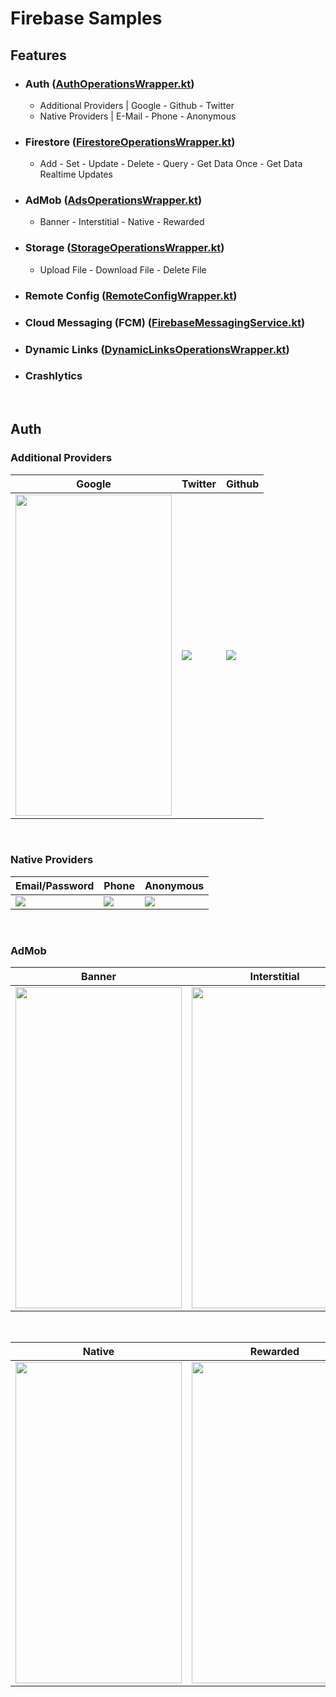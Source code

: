 # Firebase Samples

## Features

+ ### Auth ([AuthOperationsWrapper.kt](https://github.com/cnrture/Firebase-Samples/blob/master/app/src/main/java/com/canerture/firebaseexamples/data/wrapper/AuthOperationsWrapper.kt))
   + Additional Providers | Google - Github - Twitter
   + Native Providers | E-Mail - Phone - Anonymous

+ ### Firestore ([FirestoreOperationsWrapper.kt](https://github.com/cnrture/Firebase-Samples/blob/master/app/src/main/java/com/canerture/firebaseexamples/data/wrapper/FirestoreOperationsWrapper.kt))
   + Add - Set - Update - Delete - Query - Get Data Once - Get Data Realtime Updates
   
+ ### AdMob ([AdsOperationsWrapper.kt](https://github.com/cnrture/Firebase-Samples/blob/master/app/src/main/java/com/canerture/firebaseexamples/data/wrapper/AdsOperationsWrapper.kt))
   + Banner - Interstitial - Native - Rewarded

+ ### Storage ([StorageOperationsWrapper.kt](https://github.com/cnrture/Firebase-Samples/blob/master/app/src/main/java/com/canerture/firebaseexamples/data/wrapper/StorageOperationsWrapper.kt))
   + Upload File - Download File - Delete File

+ ### Remote Config ([RemoteConfigWrapper.kt](https://github.com/cnrture/Firebase-Samples/blob/master/app/src/main/java/com/canerture/firebaseexamples/data/wrapper/RemoteConfigWrapper.kt))

+ ### Cloud Messaging (FCM) ([FirebaseMessagingService.kt](https://github.com/cnrture/Firebase-Samples/blob/master/app/src/main/java/com/canerture/firebaseexamples/service/FirebaseMessagingService.kt))

+ ### Dynamic Links ([DynamicLinksOperationsWrapper.kt](https://github.com/cnrture/Firebase-Samples/blob/master/app/src/main/java/com/canerture/firebaseexamples/data/wrapper/DynamicLinksOperationsWrapper.kt))

+ ### Crashlytics

</br>

## Auth

### Additional Providers

| Google | Twitter | Github |
| ------ | ------- | ------ |
|<img src="https://user-images.githubusercontent.com/29903779/195067451-fad6841a-34b6-442f-9ae0-6b1295c2d8af.gif" width="250" height="514"/>|<img src="https://user-images.githubusercontent.com/29903779/195070815-83b5575e-879e-41a2-8c32-8c6c1a721a6e.gif"/>|<img src="https://user-images.githubusercontent.com/29903779/195079412-3eb82bde-d6db-408a-ae52-4f324fd50f74.gif"/>|

</br>

### Native Providers

| Email/Password | Phone | Anonymous |
| -------------- | ----- | --------- |
|<img src="https://user-images.githubusercontent.com/29903779/195082157-b30fc61b-0aa9-43cd-a7ea-ae6d35da9fd9.gif"/>|<img src="https://user-images.githubusercontent.com/29903779/195082164-ab8fcd5a-94ef-414b-9e56-4e7490c55ee5.gif"/>|<img src="https://user-images.githubusercontent.com/29903779/195082171-4412cd82-c0e8-4ada-93ff-9302541b5adf.gif"/>|

</br>

### AdMob

| Banner | Interstitial |
| ------ | ------------ |
|<img src="https://user-images.githubusercontent.com/29903779/198761709-4a898b76-80d0-45d1-8f22-82b04af10d48.png" width="266" height="514"/>|<img src="https://user-images.githubusercontent.com/29903779/198760174-9ebaccec-445f-478c-a0bd-285b41b81d72.gif" width="266" height="514"/>|

</br>

| Native | Rewarded |
| ------ | -------- |
|<img src="https://user-images.githubusercontent.com/29903779/198760669-6ea43519-362d-4c9e-9b2c-39fe798e3ad2.gif" width="266" height="514"/>|<img src="https://user-images.githubusercontent.com/29903779/198760160-ec4206f4-d679-419b-a9ca-fc1479fc03b9.gif" width="266" height="514"/>|
